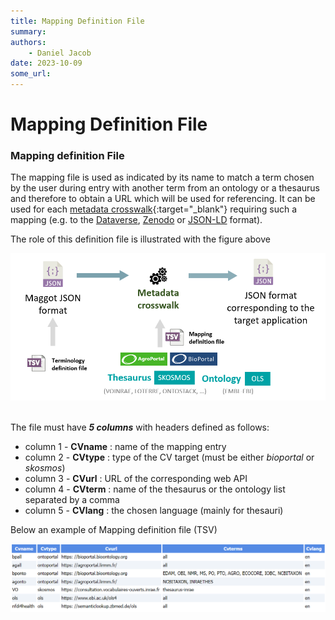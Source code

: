```yaml
---
title: Mapping Definition File
summary: 
authors:
    - Daniel Jacob
date: 2023-10-09
some_url:
---
```


# Mapping Definition File

<style>.md-typeset h1 {display: none;} .md-nav__item {font-size: medium}</style>

### Mapping definition File

The mapping file is used as indicated by its name to match a term chosen by the user during entry with another term from an ontology or a thesaurus and therefore to obtain a URL which will be used for referencing. It can be used for each [metadata crosswalk][1]{:target="_blank"} requiring such a mapping (e.g. to the [Dataverse](../dataverse), [Zenodo](../zenodo) or [JSON-LD](../json-ld) format).

The role of this definition file is illustrated with the figure above
<center>
<a href="../../images/mapping_fig2.png" data-lightbox="fig2"><img src="../../images/mapping_fig2.png" width="600px"></a>
</center>
<br>
	 
The file must have ***5 columns*** with headers defined as follows:

   * column 1 - **CVname** : name of the mapping entry
   * column 2 - **CVtype** : type of the CV target (must be either *bioportal* or *skosmos*)
   * column 3 - **CVurl** : URL of the corresponding web API
   * column 4 - **CVterm** : name of the thesaurus or the ontology list separated by a comma
   * column 5 - **CVlang** : the chosen language (mainly for thesauri)

Below an example of Mapping definition file (TSV)

<center>
<a href="../../images/mapping_fig1.png" data-lightbox="fig1"><img src="../../images/mapping_fig1.png" width="800px"></a>
</center>
<br>

[1]: https://www.google.com/search?q=metadata+crosswalk+definition&oq=metadata+crosswalk